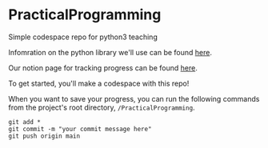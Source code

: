 # PracticalProgramming
Simple codespace repo for python3 teaching

Infomration on the python library we'll use can be found [here](https://openpyxl.readthedocs.io/en/stable/).

Our notion page for tracking progress can be found [here](https://www.notion.so/Practical-Programming-for-Hux-34281c29f6264c07aa7c47a5a24e89d1?pvs=4).

To get started, you'll make a codespace with this repo!

When you want to save your progress, you can run the following commands from the project's root directory, `/PracticalProgramming`.

`git add *`  
`git commit -m "your commit message here"`  
`git push origin main`  

